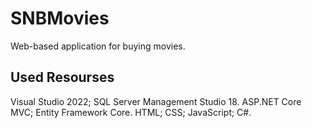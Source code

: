 # SNBMovies
Web-based application for buying movies.

## Used Resourses
Visual Studio 2022; SQL Server Management Studio 18.
ASP.NET Core MVC; Entity Framework Core.
HTML; CSS; JavaScript; C#.
